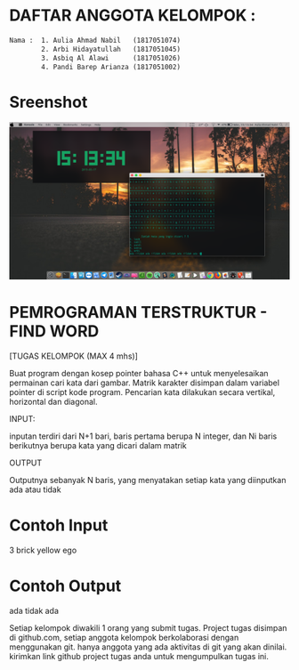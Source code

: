 # DAFTAR ANGGOTA KELOMPOK : 
	Nama : 	1. Aulia Ahmad Nabil   (1817051074)
         	2. Arbi Hidayatullah   (1817051045)
         	3. Asbiq Al Alawi      (1817051026)
         	4. Pandi Barep Arianza (1817051002)

# Sreenshot
![ScreenShot](https://github.com/BrondoL/Find-Word/blob/master/Screenshot/SS.png)


PEMROGRAMAN TERSTRUKTUR - FIND WORD
===================================



[TUGAS KELOMPOK (MAX 4 mhs)]

Buat program dengan kosep pointer bahasa C++ untuk menyelesaikan permainan cari
kata dari gambar.
Matrik karakter disimpan dalam variabel pointer di script kode program. Pencarian
kata dilakukan secara vertikal, horizontal dan diagonal.

INPUT:

inputan terdiri dari N+1 bari, baris pertama berupa N integer, dan Ni baris
berikutnya berupa kata yang dicari dalam matrik

OUTPUT

Outputnya sebanyak N baris, yang menyatakan setiap kata yang diinputkan ada atau
tidak

Contoh Input
==================

3
brick
yellow
ego

Contoh Output
==================

ada
tidak
ada




Setiap kelompok diwakili 1 orang yang submit tugas.
Project tugas disimpan di github.com, setiap anggota kelompok berkolaborasi dengan
menggunakan git. hanya anggota yang ada aktivitas di git yang akan dinilai.
kirimkan link github project tugas anda untuk mengumpulkan tugas ini.
